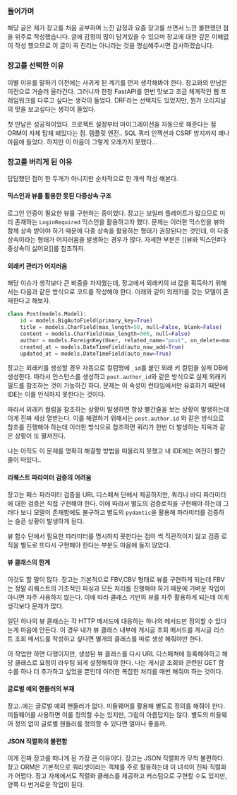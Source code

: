 ### 들어가며

해당 글은 제가 장고를 처음 공부하며 느낀 감정과 요즘 장고를 쓰면서 느낀 불편했던 점을 위주로 작성했습니다. 글에 감정이 많이 담겨있을 수 있으며 장고에 대한 깊은 이해없이 작성 했으므로 이 글이 꼭 진리는 아니라는 것을 명심해주시면 감사하겠습니다.

### 장고를 선택한 이유

이별 이유를 말하기 이전에는 사귀게 된 계기를 먼저 생각해봐야 한다. 장고와의 만남은 이전으로 거슬러 올라간다. 그러니까 한창 FastAPI를 한번 맛보고 조금 체계적인 웹 프레임워크를 다루고 싶다는 생각이 들었다. DRF라는 선택지도 있었지만, 뭔가 오리지날의 맛을 보고싶다는 생각이 들었다. 

첫 만남은 성공적이었다. 프로젝트 설정부터 마이그레이션을 자동으로 해준다는 점 ORM이 자체 탑재 돼있다는 점. 템플릿 엔진.. SQL 쿼리 인젝션과 CSRF 방지까지 꽤나 마음에 들었다. 하지만 이 마음이 그렇게 오래가지 못했다...

### 장고를 버리게 된 이유

답답했던 점이 한 두개가 아니지만 순차적으로 한 개씩 작성 해본다.
#### 믹스인과 뷰를 활용한 못된 다중상속 구조

로그인 인증이 필요한 뷰를 구현하는 중이었다. 장고는 보일러 플레이트가 많으므로 미리 존재하는 `LoginRequired` 믹스인을 활용하고자 했다. 문제는 이러한 믹스인을 뷰와 함께 상속 받아야 하기 때문에 다중 상속을 활용하는 형태가 권장된다는 것인데, 이 다중 상속이라는 형태가 어지러움을 발생하는 경우가 많다.
자세한 부분은 [[뷰와 믹스인#다중상속이 싫어요]]를 참조하자.
#### 외래키 관리가 어지러움

해당 이슈가 생각보다 큰 비중을 차지했는데, 장고에서 외래키의 id 값을 획득하기 위해서는 다음과 같은 방식으로 코드를 작성해야 한다. 아래와 같이 외래키를 갖는 모델이 존재한다고 해보자.

```python
class Post(models.Model):
    id = models.BigAutoField(primary_key=True)
    title = models.CharField(max_length=50, null=False, blank=False)
    content = models.CharField(max_length=500, null=False)
    author = models.ForeignKey(User, related_name="post", on_delete=models.CASCADE)
    created_at = models.DateTimeField(auto_now_add=True)
    updated_at = models.DateTimeField(auto_now=True)
```

장고는 외래키를 생성할 경우 자동으로 컬럼명에 `_id`를 붙인 외래 키 컬럼을 실제 DB에 생성한다. 따라서 인스턴스를 생성하고 `post.author_id`와 같은 방식으로 실제 외래키 필드를 참조하는 것이 가능하긴 하다.
문제는 이 속성이 런타임에서만 유효하기 때문에 IDE는 이를 인식하지 못한다는 것이다.

따라서 외래키 컬럼을 참조하는 상황이 발생하면 항상 빨간줄을 보는 상황이 발생하는데 이게 진짜 세상 열받는다. 이를 해결하기 위해서는 `post.author.id` 와 같은 방식으로 참조를 진행해야 하는데 이러한 방식으로 참조하면 쿼리가 한번 더 발생하는 지옥과 같은 상황이 또 펼져진다. 

나는 아직도 이 문제를 명확히 해결할 방법을 떠올리지 못했고 내 IDE에는 여전히 빨간줄이 떠있다..
#### 리퀘스트 파라미터 검증의 어려움

장고는 패스 파라미터 검증을 URL 디스패쳐 단에서 제공하지만, 쿼리나 바디 파라미터에 대한 검증은 직접 구현해야 한다. 이에 따라서 별도의 검증로직을 구현해야 하는데 그러다 보니 모델이 존재함에도 불구하고 별도의 `pydantic`을 활용해 파라미터를 검증하는 슬픈 상황이 발생하게 된다.

뷰 함수 단에서 필요한 파라미터를 명시하지 못한다는 점이 썩 직관적이지 않고 검증 로직을 별도로 또다시 구현해야 한다는 부분도 마음에 들지 않았다.
#### 뷰 클래스의 한계

이것도 할 말이 많다. 장고는 기본적으로 FBV,CBV 형태로 뷰를 구현하게 되는데 FBV는 정말 리퀘스트의 기초적인 파싱과 모든 처리를 진행해야 하기 때문에 가벼운 작업이 아니면 자주 사용하지 않는다. 이에 따라 클래스 기반의 뷰를 자주 활용하게 되는데 이게 생각보다 문제가 많다.

일단 하나의 뷰 클래스는 각 HTTP 메서드에 대응하는 하나의 메서드만 정의할 수 있다는게  마음에 안든다. 이 경우 내가 뷰 클래스 내부에 게시글 조회 메서드를 게시글 리스트 조회 메서드를 작성하고 싶다면 별개의 클래스를 따로 생성 해줘야만 한다.

이 작업만 하면 다행이지만, 생성된 뷰 클래스를 다시 URL 디스패쳐에 등록해야하고 해당 클래스로 요청이 라우팅 되게 설정해줘야 한다. 나는 게시글 조회와 관련된 GET 함수를 하나 더 추가하고 싶었을 뿐인데 이러한 복잡한 처리를 매번 해줘야 하는 것이다. 

#### 글로벌 예외 핸들러의 부재

장고..에는 글로벌 예외 핸들러가 없다. 미들웨어를 활용해 별도로 정의를 해줘야 한다. 미들웨어를 사용하면 이를 정의할 수는 있지만, 그림이 아름답지는 않다. 별도의 미들웨어 정의 없이 글로벌 핸들러를 정의할 수 있다면 얼마나 좋을까.
#### JSON 직렬화의 불편함

이게 진짜 장고를 떠나게 된 가장 큰 이유이다. 장고는 JSON 직렬화가 무척 불편하다. 장고 ORM은 기본적으로 쿼리셋이라는 객체를 주로 활용하는데 이 녀석이 진짜 직렬화가 어렵다. 장고 자체에서도 직렬화 클래스를 제공하고 커스텀으로 구현할 수도 있지만, 양쪽 다 번거로운 작업이 된다. 
